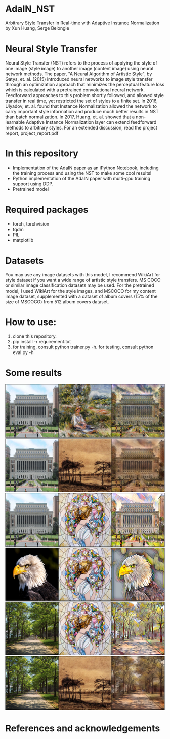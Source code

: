 # AdaIN_NST
Arbitrary Style Transfer in Real-time with Adaptive Instance Normalization by Xun Huang, Serge Belongie

# Neural Style Transfer
Neural Style Transfer (NST) refers to the process of applying the style of one image (style image) to another image (content image) using neural network methods. The paper, 
"A Neural Algorithm of Artistic Style", by Gatys, et. al. (2015) introduced neural networks to image style transfer through an optimization approach that minimizes the 
perceptual feature loss which is calculated with a pretrained convolutional neural network. Feedforward approaches to this problem shortly followed, and allowed style transfer
in real time, yet restricted the set of styles to a finite set. In 2016, Ulyadov, et. al. found that Instance Normalization allowed the network to carry important style information and
 produce much better results in NST than batch normalization. In 2017, Huang, et. al. showed that a non-learnable Adaptive Instance Normalization layer can
 extend feedforward methods to arbitrary styles. 
 For an extended discussion, read the project report, project_report.pdf
 

# In this repository
* Implementation of the AdaIN paper as an iPython Notebook, including the training process and using the NST to make some cool results!
* Python implementation of the AdaIN paper with multi-gpu training support using DDP.
* Pretrained model

# Required packages
* torch, torchvision
* tqdm
* PIL
* matplotlib

# Datasets
You may use any image datasets with this model, I recommend WikiArt for style dataset if you want a wide range of artistic style transfers. MS COCO or similar image classification datasets may be used. For the pretrained model, I used WikiArt for the style images, and MSCOCO for my content image dataset, supplemented with a dataset of album covers (15% of the size of MSCOCO) from 512 album covers dataset.

# How to use:
1. clone this repository.
2. pip install -r requirement.txt
3. for training, consult python trainer.py -h. for testing, consult python eval.py -h


# Some results
<img src="results/butler_1.png">
<img src="results/butler_2.png">
<img src="results/butler_3.png">
<img src="results/eagle_1.png">
<img src="results/riverside_1.png">
<img src="results/riverside_2.png">

# References and acknowledgements


